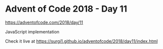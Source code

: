 # Advent of Code 2018 - Day 11

https://adventofcode.com/2018/day/11

JavaScript implementation

Check it live at https://surgi1.github.io/adventofcode/2018/day11/index.html
